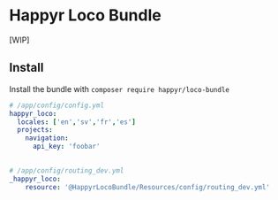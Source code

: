 # Happyr Loco Bundle

[WIP]

## Install

Install the bundle with `composer require happyr/loco-bundle`

``` yaml
# /app/config/config.yml
happyr_loco:
  locales: ['en','sv','fr','es']
  projects:
    navigation:
      api_key: 'foobar' 
    
```


``` yaml
# /app/config/routing_dev.yml
_happyr_loco:
    resource: '@HappyrLocoBundle/Resources/config/routing_dev.yml'
    
```